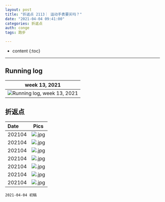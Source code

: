 ```yaml
---
layout: post
title: "折返点 2113｜ 运动手表要买吗？"
date: "2021-04-04 09:41:00"
categories: 折返点
auth: conge
tags: 跑步

---
```

* content
{:toc}



----

## Running log

|week 13, 2021|
|:----:|
|![Running log, week 13, 2021](/assets/images/折返点/2021_wk1.png)|


## 折返点

|Date|Pics|
|:----|:----:|
|202104|![.jpg](/assets/images/折返点/.jpg)  |
|202104|![.jpg](/assets/images/折返点/.jpg)  |
|202104|![.jpg](/assets/images/折返点/.jpg)  |
|202104|![.jpg](/assets/images/折返点/.jpg)  |
|202104|![.jpg](/assets/images/折返点/.jpg)  |
|202104|![.jpg](/assets/images/折返点/.jpg)  |
|202104|![.jpg](/assets/images/折返点/.jpg)  |


```
2021-04-04 初稿
```